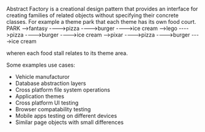 Abstract Factory is a creational design pattern that provides an interface for creating families of related objects without specifying their concrete classes. For example a theme park that each theme has its own food court.
PARK
-->fantasy
---->pizza
---->burger
---->ice cream
-->lego
---->pizza
---->burger
---->ice cream
-->pixar
---->pizza
---->burger
---->ice cream

wheren each food stall relates to its theme area.

Some examples use cases:
- Vehicle manufacturor
- Database abstraction layers
- Cross platform file system operations
- Application themes
- Cross platform UI testing
- Browser compatability testing
- Mobile apps testing on different devices
- Similar page objects with small differences